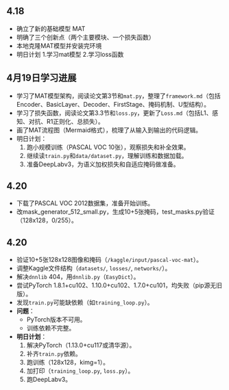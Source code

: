 ## 4.18
- 确立了新的基础模型 MAT
- 明确了三个创新点（两个主要模块、一个损失函数）
- 本地克隆MAT模型并安装完环境
- 明日计划 1.学习mat模型 2.学习loss函数 
## 4月19日学习进展
- 学习了MAT模型架构，阅读论文第3节和`mat.py`，整理了`framework.md`（包括Encoder、BasicLayer、Decoder、FirstStage、掩码机制、U型结构）。
- 学习了损失函数，阅读论文第3.3节和`loss.py`，更新了`Loss.md`（包括L1、感知、对抗、R1正则化、总损失）。
- 画了MAT流程图（Mermaid格式），梳理了从输入到输出的代码逻辑。
- 明日计划：
  1. 跑小规模训练（PASCAL VOC 10张），观察损失和补全效果。
  2. 继续读`train.py`和`data/dataset.py`，理解训练和数据加载。
  3. 准备DeepLabv3，为语义加权损失和自适应掩码做准备。
## 4.20
- 下载了PASCAL VOC 2012数据集，准备开始训练。
- 改mask_generator_512_small.py，生成10+5张掩码，test_masks.py验证（128x128，0/255）。
## 4.20
- 验证10+5张128x128图像和掩码（`/kaggle/input/pascal-voc-mat`）。
- 调整Kaggle文件结构（`datasets/`, `losses/`, `networks/`）。
- 解决`dnnlib` 404，用`dnnlib.py`（`EasyDict`）。
- 尝试PyTorch 1.8.1+cu102、1.10.0+cu102、1.7.0+cu101，均失败（pip源无旧版）。
- 发现`train.py`可能缺依赖（如`training_loop.py`）。
- **问题**：
  - PyTorch版本不可用。
  - 训练依赖不完整。
- **明日计划**：
  1. 解决PyTorch（1.13.0+cu117或清华源）。
  2. 补齐`train.py`依赖。
  3. 跑训练（128x128，kimg=1）。
  4. 加打印（`training_loop.py`, `loss.py`）。
  5. 跑DeepLabv3。